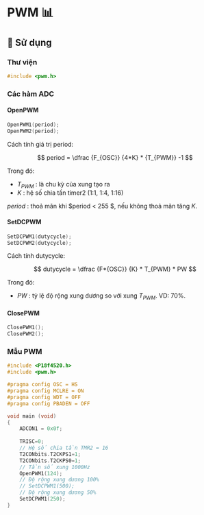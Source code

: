 # PWM 📊

## 🚀 Sử dụng

### Thư viện

```c
#include <pwm.h>
```

### Các hàm ADC

#### OpenPWM

```c
OpenPWM1(period);
OpenPWM2(period);
```

Cách tính giá trị period:

$$ period = \dfrac {F_{OSC}} {4*K} * {T_{PWM}} -1 $$

Trong đó:

-   $T_{PWM}$ : là chu kỳ của xung tạo ra
-   $K$ : hệ số chia tần timer2 (1:1, 1:4, 1:16)

$period$ : thoả mãn khi $period < 255 $, nếu không thoả mãn tăng $K$.

#### SetDCPWM

```c
SetDCPWM1(dutycycle);
SetDCPWM2(dutycycle);
```

Cách tính dutycycle:

$$ dutycycle = \dfrac {F*{OSC}} {K} * T_{PWM} * PW $$

Trong đó:

-   $PW$ : tỷ lệ độ rộng xung dương so với xung $T_{PWM}$. VD: 70%.

#### ClosePWM

```c
ClosePWM1();
ClosePWM2();
```

### Mẫu PWM

```c
#include <P18f4520.h>
#include <pwm.h>

#pragma config OSC = HS
#pragma config MCLRE = ON
#pragma config WDT = OFF
#pragma config PBADEN = OFF

void main (void)
{
    ADCON1 = 0x0f;
    
	TRISC=0;
    // Hệ số chia tần TMR2 = 16
	T2CONbits.T2CKPS1=1;  
	T2CONbits.T2CKPS0=1;
    // Tần số xung 1000Hz
	OpenPWM1(124);
    // Độ rộng xung dương 100%
	// SetDCPWM1(500);
    // Độ rộng xung dương 50%
	SetDCPWM1(250);
}
```
